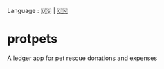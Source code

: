 Language : 🇺🇸 | [🇨🇳](./doc/readme/README.zh-CN.md)
# protpets
A ledger app for pet rescue donations and expenses

